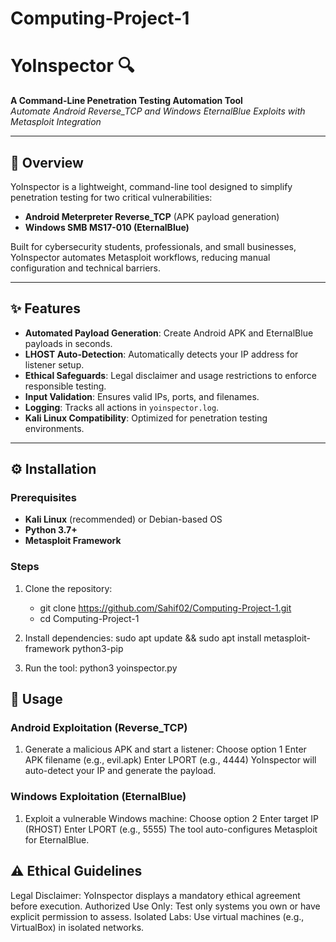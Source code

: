 # Computing-Project-1
# YoInspector 🔍
**A Command-Line Penetration Testing Automation Tool**  
*Automate Android Reverse_TCP and Windows EternalBlue Exploits with Metasploit Integration*

---

## 📖 Overview
YoInspector is a lightweight, command-line tool designed to simplify penetration testing for two critical vulnerabilities:  
- **Android Meterpreter Reverse_TCP** (APK payload generation)  
- **Windows SMB MS17-010 (EternalBlue)**  

Built for cybersecurity students, professionals, and small businesses, YoInspector automates Metasploit workflows, reducing manual configuration and technical barriers.

---

## ✨ Features
- **Automated Payload Generation**: Create Android APK and EternalBlue payloads in seconds.
- **LHOST Auto-Detection**: Automatically detects your IP address for listener setup.
- **Ethical Safeguards**: Legal disclaimer and usage restrictions to enforce responsible testing.
- **Input Validation**: Ensures valid IPs, ports, and filenames.
- **Logging**: Tracks all actions in `yoinspector.log`.
- **Kali Linux Compatibility**: Optimized for penetration testing environments.

---

## ⚙️ Installation

### Prerequisites
- **Kali Linux** (recommended) or Debian-based OS
- **Python 3.7+**
- **Metasploit Framework**

### Steps
1. Clone the repository:
   - git clone https://github.com/Sahif02/Computing-Project-1.git
   - cd Computing-Project-1

2. Install dependencies:
   sudo apt update && sudo apt install metasploit-framework python3-pip

3. Run the tool:
   python3 yoinspector.py

## 🚀 Usage
### Android Exploitation (Reverse_TCP)
1. Generate a malicious APK and start a listener:
   Choose option 1
   Enter APK filename (e.g., evil.apk)
   Enter LPORT (e.g., 4444)
   YoInspector will auto-detect your IP and generate the payload.

### Windows Exploitation (EternalBlue)
1. Exploit a vulnerable Windows machine:
   Choose option 2
   Enter target IP (RHOST)
   Enter LPORT (e.g., 5555)
   The tool auto-configures Metasploit for EternalBlue.

## ⚠️ Ethical Guidelines
Legal Disclaimer: YoInspector displays a mandatory ethical agreement before execution.
Authorized Use Only: Test only systems you own or have explicit permission to assess.
Isolated Labs: Use virtual machines (e.g., VirtualBox) in isolated networks.
